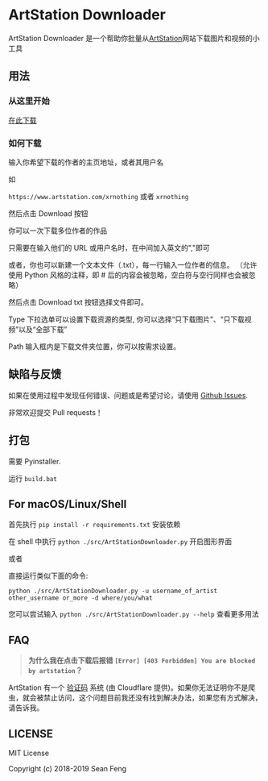 # ArtStation Downloader

ArtStation Downloader 是一个帮助你批量从[ArtStation](https://www.artstation.com/)网站下载图片和视频的小工具

## 用法

### 从这里开始

[在此下载](https://github.com/findix/ArtStationDownloader/releases)

### 如何下载

输入你希望下载的作者的主页地址，或者其用户名

如

`https://www.artstation.com/xrnothing` 或者 `xrnothing`

然后点击 Download 按钮

你可以一次下载多位作者的作品

只需要在输入他们的 URL 或用户名时，在中间加入英文的","即可

或者，你也可以新建一个文本文件（.txt），每一行输入一位作者的信息。
（允许使用 Python 风格的注释，即 # 后的内容会被忽略，空白符与空行同样也会被忽略）

然后点击 Download txt 按钮选择文件即可。

Type 下拉选单可以设置下载资源的类型, 你可以选择“只下载图片”、“只下载视频”以及“全部下载”

Path 输入框内是下载文件夹位置，你可以按需求设置。

## 缺陷与反馈

如果在使用过程中发现任何错误、问题或是希望讨论，请使用 [Github Issues](https://github.com/findix/ArtStationDownloader/issues).

非常欢迎提交 Pull requests！

## 打包

需要 Pyinstaller.

运行 `build.bat`

## For macOS/Linux/Shell

首先执行 `pip install -r requirements.txt` 安装依赖

在 shell 中执行 `python ./src/ArtStationDownloader.py` 开启图形界面

或者

直接运行类似下面的命令:

`python ./src/ArtStationDownloader.py -u username_of_artist other_username or_more -d where/you/what`

您可以尝试输入 `python ./src/ArtStationDownloader.py --help` 查看更多用法

## FAQ

> **为什么我在点击下载后报错 `[Error] [403 Forbidden] You are blocked by artstation`？**

ArtStation 有一个 [验证码](https://zh.wikipedia.org/zh-hans/%E9%AA%8C%E8%AF%81%E7%A0%81) 系统 (由 Cloudflare 提供)。如果你无法证明你不是爬虫，就会被禁止访问，这个问题目前我还没有找到解决办法，如果您有方式解决，请告诉我。


## LICENSE

MIT License

Copyright (c) 2018-2019 Sean Feng